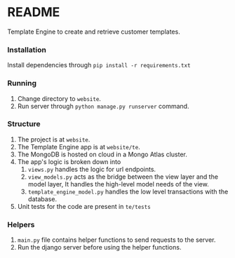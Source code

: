 # README
Template Engine to create and retrieve customer templates.

### Installation
Install dependencies through `pip install -r requirements.txt`

### Running
1. Change directory to `website`.
2. Run server through `python manage.py runserver` command.

### Structure
1. The project is at `website`.
2. The Template Engine app is at `website/te`.
3. The MongoDB is hosted on cloud in a Mongo Atlas cluster.
4. The app's logic is broken down into
    1. `views.py` handles the logic for url endpoints.
    2. `view_models.py` acts as the bridge between the view layer and the model layer, It handles the high-level model needs of the view.
    3. `template_engine_model.py` handles the low level transactions with the database.
5. Unit tests for the code are present in `te/tests`
    
### Helpers
1. `main.py` file contains helper functions to send requests to the server.
2. Run the django server before using the helper functions.